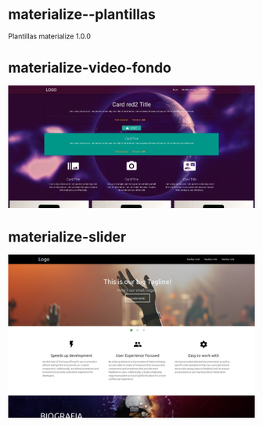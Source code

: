 # materialize--plantillas
Plantillas materialize 1.0.0
# materialize-video-fondo
![Alt Text](fondo_video1.png)
# materialize-slider
![Alt text](materialize_slider.png)
